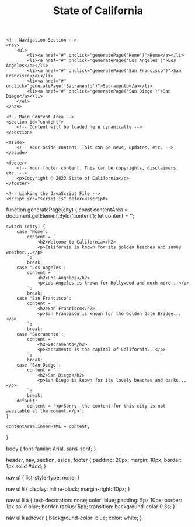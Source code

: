 <!DOCTYPE html>
<html lang="en">
<head>
    <meta charset="UTF-8">
    <meta name="viewport" content="width=device-width, initial-scale=1.0">
    <title>State Website</title>
    <link rel="stylesheet" href="styles.css">
</head>
<body>
    <header>
        <!-- Your header content, like the logo, state name, etc. -->
        <h1>State of California</h1>
    </header>

    <!-- Navigation Section -->
    <nav>
        <ul>
            <li><a href="#" onclick="generatePage('Home')">Home</a></li>
            <li><a href="#" onclick="generatePage('Los Angeles')">Los Angeles</a></li>
            <li><a href="#" onclick="generatePage('San Francisco')">San Francisco</a></li>
            <li><a href="#" onclick="generatePage('Sacramento')">Sacramento</a></li>
            <li><a href="#" onclick="generatePage('San Diego')">San Diego</a></li>
        </ul>
    </nav>

    <!-- Main Content Area -->
    <section id="content">
        <!-- Content will be loaded here dynamically -->
    </section>

    <aside>
        <!-- Your aside content. This can be news, updates, etc. -->
    </aside>

    <footer>
        <!-- Your footer content. This can be copyrights, disclaimers, etc. -->
        <p>Copyright © 2023 State of California</p>
    </footer>

    <!-- Linking the JavaScript File -->
    <script src="script.js" defer></script>
</body>
</html>


function generatePage(city) {
    const contentArea = document.getElementById('content');
    let content = '';

    switch (city) {
        case 'Home':
            content = `
                <h2>Welcome to California</h2>
                <p>California is known for its golden beaches and sunny weather...</p>
            `;
            break;
        case 'Los Angeles':
            content = `
                <h2>Los Angeles</h2>
                <p>Los Angeles is known for Hollywood and much more...</p>
            `;
            break;
        case 'San Francisco':
            content = `
                <h2>San Francisco</h2>
                <p>San Francisco is known for the Golden Gate Bridge...</p>
            `;
            break;
        case 'Sacramento':
            content = `
                <h2>Sacramento</h2>
                <p>Sacramento is the capital of California...</p>
            `;
            break;
        case 'San Diego':
            content = `
                <h2>San Diego</h2>
                <p>San Diego is known for its lovely beaches and parks...</p>
            `;
            break;
        default:
            content = '<p>Sorry, the content for this city is not available at the moment.</p>';
    }

    contentArea.innerHTML = content;
}


body {
    font-family: Arial, sans-serif;
}

header, nav, section, aside, footer {
    padding: 20px;
    margin: 10px;
    border: 1px solid #ddd;
}

nav ul {
    list-style-type: none;
}

nav ul li {
    display: inline-block;
    margin-right: 10px;
}

nav ul li a {
    text-decoration: none;
    color: blue;
    padding: 5px 10px;
    border: 1px solid blue;
    border-radius: 5px;
    transition: background-color 0.3s;
}

nav ul li a:hover {
    background-color: blue;
    color: white;
}
